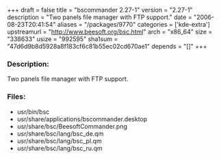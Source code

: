 +++
draft = false
title = "bscommander 2.27-1"
version = "2.27-1"
description = "Two panels file manager with FTP support."
date = "2006-08-23T20:41:54"
aliases = "/packages/9770"
categories = ['kde-extra']
upstreamurl = "http://www.beesoft.org/bsc.html"
arch = "x86_64"
size = "338633"
usize = "992595"
sha1sum = "47d6d9b8d5928a8f183cf6c81b55ec02cd670ae1"
depends = "[]"
+++
### Description: 
Two panels file manager with FTP support.

### Files: 
* usr/bin/bsc
* usr/share/applications/bscommander.desktop
* usr/share/bsc/BeesoftCommander.png
* usr/share/bsc/lang/bsc_de.qm
* usr/share/bsc/lang/bsc_pl.qm
* usr/share/bsc/lang/bsc_ru.qm

